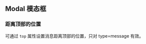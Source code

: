 <div class="demo-header">
<p class="overviewicon">
  <span class="wapi-tips-messagebox"/>
</p>

## Modal 模态框

<nova-uxlink widget-name="Modal"></nova-uxlink>
</div>

### 距离顶部的位置

可通过 `top` 属性设置消息距离顶部的位置，只对 type=message 有效。

<nova-demo-view link="modal/top"></nova-demo-view>

<br>
